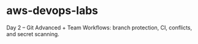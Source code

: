 # aws-devops-labs
Day 2 – Git Advanced + Team Workflows: branch protection, CI, conflicts, and secret scanning.
